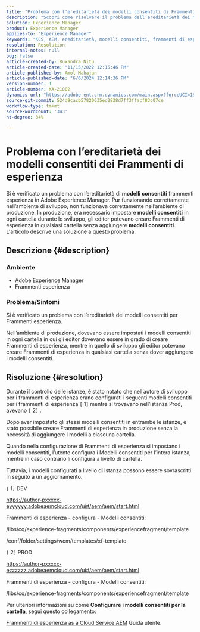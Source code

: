 ```yaml
---
title: "Problema con l’ereditarietà dei modelli consentiti di Frammenti di esperienza"
description: "Scopri come risolvere il problema dell’ereditarietà dei modelli consentiti per Frammenti di esperienza in Adobe Experience Manager."
solution: Experience Manager
product: Experience Manager
applies-to: "Experience Manager"
keywords: "KCS, AEM, ereditarietà, modelli consentiti, frammenti di esperienza, Adobe Experience Manager"
resolution: Resolution
internal-notes: null
bug: false
article-created-by: Ruxandra Nitu
article-created-date: "11/15/2022 12:15:46 PM"
article-published-by: Amol Mahajan
article-published-date: "6/6/2024 12:14:36 PM"
version-number: 1
article-number: KA-21002
dynamics-url: "https://adobe-ent.crm.dynamics.com/main.aspx?forceUCI=1&pagetype=entityrecord&etn=knowledgearticle&id=4220bf37-df64-ed11-9561-6045bd006079"
source-git-commit: 524d9cacb57820635ed2838d7ff3ffacf83c07ce
workflow-type: tm+mt
source-wordcount: '343'
ht-degree: 34%

---
```


# Problema con l’ereditarietà dei modelli consentiti dei Frammenti di esperienza


Si è verificato un problema con l’ereditarietà di <b>modelli consentiti</b> frammenti esperienza in Adobe Experience Manager. Pur funzionando correttamente nell’ambiente di sviluppo, non funzionava correttamente nell’ambiente di produzione. In produzione, era necessario impostare <b>modelli consentiti</b> in ogni cartella durante lo sviluppo, gli editor potevano creare Frammenti di esperienza in qualsiasi cartella senza aggiungere <b>modelli consentiti</b>. L&#39;articolo descrive una soluzione a questo problema.

## Descrizione {#description}


### <b>Ambiente</b>

- Adobe Experience Manager
- Frammenti esperienza




### <b>Problema/Sintomi</b>

Si è verificato un problema con l’ereditarietà dei modelli consentiti per Frammenti esperienza.

Nell’ambiente di produzione, dovevano essere impostati i modelli consentiti in ogni cartella in cui gli editor dovevano essere in grado di creare Frammenti di esperienza, mentre in quello di sviluppo gli editor potevano creare Frammenti di esperienza in qualsiasi cartella senza dover aggiungere i modelli consentiti.


## Risoluzione {#resolution}


Durante il controllo delle istanze, è stato notato che nell’autore di sviluppo per i frammenti di esperienza erano configurati i seguenti modelli consentiti per i frammenti di esperienza `[` 1`]`  mentre si trovavano nell’istanza Prod, avevano `[` 2`]` .

Dopo aver impostato gli stessi modelli consentiti in entrambe le istanze, è stato possibile creare Frammenti di esperienza in produzione senza la necessità di aggiungere i modelli a ciascuna cartella.



Quando nella configurazione di Frammenti di esperienza si impostano i modelli consentiti, l’utente configura i Modelli consentiti per l’intera istanza, mentre in caso contrario li configura a livello di cartella.

Tuttavia, i modelli configurati a livello di istanza possono essere sovrascritti in seguito a un aggiornamento.



`[` 1`]`  DEV

https://author-pxxxxx-eyyyyyy.adobeaemcloud.com/ui#/aem/aem/start.html

Frammenti di esperienza - configura - Modelli consentiti:

/libs/cq/experience-fragments/components/experiencefragment/template

/conf/folder/settings/wcm/templates/xf-template


`[` 2`]`  PROD

https://author-pxxxxx-ezzzzzz.adobeaemcloud.com/ui#/aem/aem/start.html

Frammenti di esperienza - configura - Modelli consentiti:

/libs/cq/experience-fragments/components/experiencefragment/template



Per ulteriori informazioni su come <b>Configurare i modelli consentiti per la cartella</b>, segui questo collegamento:

[Frammenti di esperienza as a Cloud Service AEM](https://experienceleague.adobe.com/en/docs/experience-manager-cloud-service/content/sites/authoring/fragments/experience-fragments#configure-allowed-templates-folder) Guida utente.


